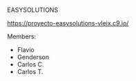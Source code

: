 EASYSOLUTIONS

https://proyecto-easysolutions-vleix.c9.io/

Members:
- Flavio
- Genderson
- Carlos C.
- Carlos T.
